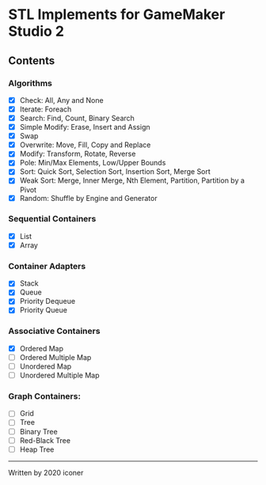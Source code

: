 # STL Implements for GameMaker Studio 2

## Contents
###  Algorithms

  * [x] Check: All, Any and None
  * [x] Iterate: Foreach
  * [x] Search: Find, Count, Binary Search
  * [x] Simple Modify: Erase, Insert and Assign
  * [x] Swap
  * [x] Overwrite: Move, Fill, Copy and Replace
  * [x] Modify: Transform, Rotate, Reverse
  * [x] Pole: Min/Max Elements, Low/Upper Bounds
  * [x] Sort: Quick Sort, Selection Sort, Insertion Sort, Merge Sort
  * [x] Weak Sort: Merge, Inner Merge, Nth Element, Partition, Partition by a Pivot
  * [x] Random: Shuffle by Engine and Generator

###  Sequential Containers

  * [x] List
  * [x] Array

###  Container Adapters

  * [x] Stack
  * [x] Queue
  * [x] Priority Dequeue
  * [x] Priority Queue

###  Associative Containers

  * [x] Ordered Map
  * [ ] Ordered Multiple Map
  * [ ] Unordered Map
  * [ ] Unordered Multiple Map

###  Graph Containers:

  * [ ] Grid
  * [ ] Tree
  * [ ] Binary Tree
  * [ ] Red-Black Tree
  * [ ] Heap Tree

---
Written by 2020 iconer
